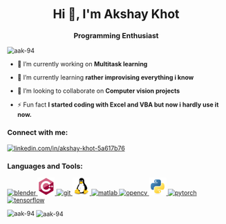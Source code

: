 <h1 align="center">Hi 👋, I'm Akshay Khot</h1>
<h3 align="center">Programming Enthusiast</h3>

<p align="left"> <img src="https://komarev.com/ghpvc/?username=aak-94&label=Profile%20views&color=0e75b6&style=flat" alt="aak-94" /> </p>

- 🔭 I’m currently working on **Multitask learning**

- 🌱 I’m currently learning **rather improvising everything i know**

- 👯 I’m looking to collaborate on **Computer vision projects**

- ⚡ Fun fact **I started coding with Excel and VBA but now i hardly use it now.**

<h3 align="left">Connect with me:</h3>
<p align="left">
<a href="https://linkedin.com/in/linkedin.com/in/akshay-khot-5a617b76" target="blank"><img align="center" src="https://raw.githubusercontent.com/rahuldkjain/github-profile-readme-generator/master/src/images/icons/Social/linked-in-alt.svg" alt="linkedin.com/in/akshay-khot-5a617b76" height="30" width="40" /></a>
</p>

<h3 align="left">Languages and Tools:</h3>
<p align="left"> <a href="https://www.blender.org/" target="_blank" rel="noreferrer"> <img src="https://download.blender.org/branding/community/blender_community_badge_white.svg" alt="blender" width="40" height="40"/> </a> <a href="https://www.w3schools.com/cpp/" target="_blank" rel="noreferrer"> <img src="https://raw.githubusercontent.com/devicons/devicon/master/icons/cplusplus/cplusplus-original.svg" alt="cplusplus" width="40" height="40"/> </a> <a href="https://git-scm.com/" target="_blank" rel="noreferrer"> <img src="https://www.vectorlogo.zone/logos/git-scm/git-scm-icon.svg" alt="git" width="40" height="40"/> </a> <a href="https://www.linux.org/" target="_blank" rel="noreferrer"> <img src="https://raw.githubusercontent.com/devicons/devicon/master/icons/linux/linux-original.svg" alt="linux" width="40" height="40"/> </a> <a href="https://www.mathworks.com/" target="_blank" rel="noreferrer"> <img src="https://upload.wikimedia.org/wikipedia/commons/2/21/Matlab_Logo.png" alt="matlab" width="40" height="40"/> </a> <a href="https://opencv.org/" target="_blank" rel="noreferrer"> <img src="https://www.vectorlogo.zone/logos/opencv/opencv-icon.svg" alt="opencv" width="40" height="40"/> </a> <a href="https://www.python.org" target="_blank" rel="noreferrer"> <img src="https://raw.githubusercontent.com/devicons/devicon/master/icons/python/python-original.svg" alt="python" width="40" height="40"/> </a> <a href="https://pytorch.org/" target="_blank" rel="noreferrer"> <img src="https://www.vectorlogo.zone/logos/pytorch/pytorch-icon.svg" alt="pytorch" width="40" height="40"/> </a> <a href="https://www.tensorflow.org" target="_blank" rel="noreferrer"> <img src="https://www.vectorlogo.zone/logos/tensorflow/tensorflow-icon.svg" alt="tensorflow" width="40" height="40"/> </a> </p>

<p><img align="left" src="https://github-readme-stats.vercel.app/api/top-langs?username=aak-94&show_icons=true&locale=en&layout=compact" alt="aak-94" /></p>

<p>&nbsp;<img align="center" src="https://github-readme-stats.vercel.app/api?username=aak-94&show_icons=true&locale=en" alt="aak-94" /></p>
